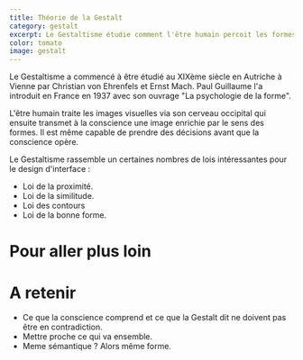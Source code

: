 ```yaml
---
title: Théorie de la Gestalt
category: gestalt
excerpt: Le Gestaltisme étudie comment l'être humain percoit les formes. Respecter les lois de la Gestalt permet d'éviter des erreurs sur la conception d'interfaces.
color: tomato
image: gestalt
---
```


Le Gestaltisme a commencé à être étudié au XIXème siècle en Autriche à Vienne par Christian von Ehrenfels et Ernst Mach. Paul Guillaume l'a introduit en France en 1937 avec son ouvrage "La psychologie de la forme".

L'être humain traite les images visuelles via son cerveau occipital qui ensuite transmet à la conscience une image enrichie par le sens des formes. Il est même capable de prendre des décisions avant que la conscience opère.

Le Gestaltisme rassemble un certaines nombres de lois intéressantes pour le design d'interface :

- Loi de la proximité.
- Loi de la similitude.
- Loi des contours
- Loi de la bonne forme.

# Pour aller plus loin

# A retenir

- Ce que la conscience comprend et ce que la Gestalt dit ne doivent pas être en contradiction.
- Mettre proche ce qui va ensemble.
- Meme sémantique ? Alors même forme.
